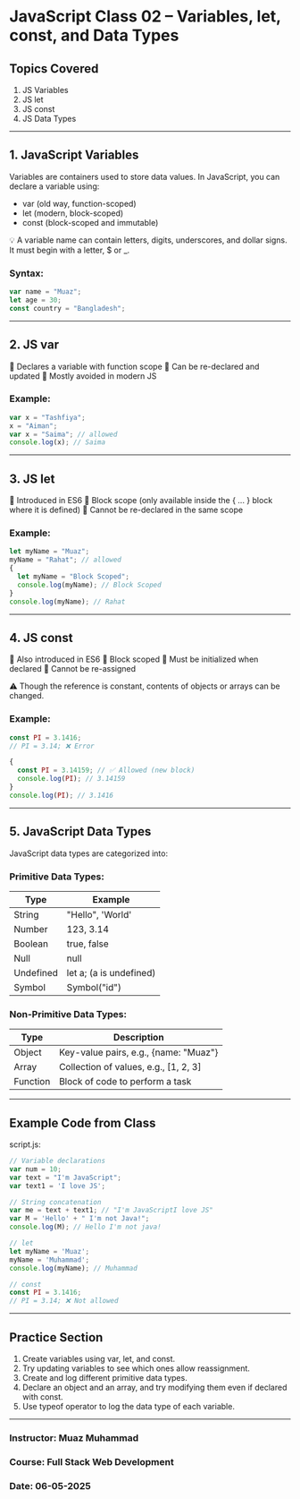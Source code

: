 
# JavaScript Class 02 – Variables, let, const, and Data Types

## Topics Covered

1. JS Variables
2. JS let
3. JS const
4. JS Data Types

---

## 1. JavaScript Variables

Variables are containers used to store data values. In JavaScript, you can declare a variable using:

* var (old way, function-scoped)
* let (modern, block-scoped)
* const (block-scoped and immutable)

💡 A variable name can contain letters, digits, underscores, and dollar signs. It must begin with a letter, \$ or \_.

### Syntax:

```js
var name = "Muaz";
let age = 30;
const country = "Bangladesh";
```

---

## 2. JS var

🔹 Declares a variable with function scope
🔹 Can be re-declared and updated
🔹 Mostly avoided in modern JS

### Example:

```js
var x = "Tashfiya";
x = "Aiman";
var x = "Saima"; // allowed
console.log(x); // Saima
```

---

## 3. JS let

🔸 Introduced in ES6
🔸 Block scope (only available inside the { ... } block where it is defined)
🔸 Cannot be re-declared in the same scope

### Example:

```js
let myName = "Muaz";
myName = "Rahat"; // allowed
{
  let myName = "Block Scoped";
  console.log(myName); // Block Scoped
}
console.log(myName); // Rahat
```

---

## 4. JS const

🔹 Also introduced in ES6
🔹 Block scoped
🔹 Must be initialized when declared
🔹 Cannot be re-assigned

⚠️ Though the reference is constant, contents of objects or arrays can be changed.

### Example:

```js
const PI = 3.1416;
// PI = 3.14; ❌ Error

{
  const PI = 3.14159; // ✅ Allowed (new block)
  console.log(PI); // 3.14159
}
console.log(PI); // 3.1416
```

---

## 5. JavaScript Data Types

JavaScript data types are categorized into:

### Primitive Data Types:

| Type      | Example                 |
| --------- | ----------------------- |
| String    | "Hello", 'World'        |
| Number    | 123, 3.14               |
| Boolean   | true, false             |
| Null      | null                    |
| Undefined | let a; (a is undefined) |
| Symbol    | Symbol("id")            |

### Non-Primitive Data Types:

| Type     | Description                            |
| -------- | -------------------------------------- |
| Object   | Key-value pairs, e.g., {name: "Muaz"}  |
| Array    | Collection of values, e.g., \[1, 2, 3] |
| Function | Block of code to perform a task        |

---

## Example Code from Class

script.js:

```js
// Variable declarations
var num = 10;
var text = "I'm JavaScript";
var text1 = 'I love JS';

// String concatenation
var me = text + text1; // "I'm JavaScriptI love JS"
var M = 'Hello' + " I'm not Java!";
console.log(M); // Hello I'm not java!

// let
let myName = 'Muaz';
myName = 'Muhammad';
console.log(myName); // Muhammad

// const
const PI = 3.1416;
// PI = 3.14; ❌ Not allowed
```

---

## Practice Section

1. Create variables using var, let, and const.
2. Try updating variables to see which ones allow reassignment.
3. Create and log different primitive data types.
4. Declare an object and an array, and try modifying them even if declared with const.
5. Use typeof operator to log the data type of each variable.

---

### Instructor: Muaz Muhammad

### Course: Full Stack Web Development

### Date: 06-05-2025
